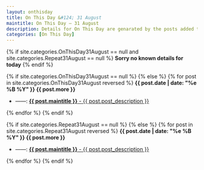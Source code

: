 ```yaml
---
layout: onthisday
title: On This Day &#124; 31 August
maintitle: On This Day — 31 August
description: Details for On This Day are genarated by the posts added to the website so the content is subject to changes/updates over time.
categories: [On This Day]
---
```


{% if site.categories.OnThisDay31August == null and site.categories.Repeat31August == null %}
<strong>Sorry no known details for today</strong>
{% endif %}

{% if site.categories.OnThisDay31August == null %}
{% else %}
{% for post in site.categories.OnThisDay31August reversed %}
<strong>{{ post.date | date: "%e %B %Y" }} {{ post.more }}</strong>
<ul>
<li> ——: <a href="{{ post.url }}"><strong>{{ post.maintitle }}</strong> - {{ post.post_description }}</a></li>
</ul>
{% endfor %}
{% endif %}

{% if site.categories.Repeat31August == null %}
{% else %}
{% for post in site.categories.Repeat31August reversed %}
<strong>{{ post.date | date: "%e %B %Y" }} {{ post.more }}</strong>
<ul>
<li> ——: <a href="{{ post.url }}"><strong>{{ post.maintitle }}</strong> - {{ post.post_description }}</a></li>
</ul>
{% endfor %}
{% endif %}
